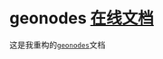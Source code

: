 # geonodes [在线文档](https://iplai.github.io/gn/)

这是我重构的[`geonodes`](http://github.com/iplai/geonodes)文档

